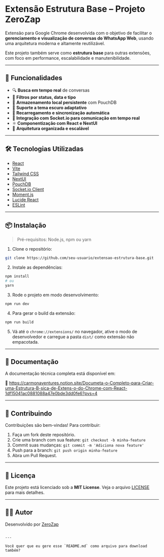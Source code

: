 
#  Extensão Estrutura Base – Projeto ZeroZap

Extensão para Google Chrome desenvolvida com o objetivo de facilitar o **gerenciamento e visualização de conversas do WhatsApp Web**, usando uma arquitetura moderna e altamente reutilizável.

Este projeto também serve como **estrutura base** para outras extensões, com foco em performance, escalabilidade e manutenibilidade.

---

## 📄 Funcionalidades

- 🔍 **Busca em tempo real** de conversas
- 📂 **Filtros por status, data e tipo**
- 💾 **Armazenamento local persistente** com PouchDB
- 🌙 **Suporte a tema escuro adaptativo**
- 🔄 **Recarregamento e sincronização automática**
- 📡 **Integração com Socket.io para comunicação em tempo real**
- ⚛️ **Componentização com React e NextUI**
- 🧩 **Arquitetura organizada e escalável**

---

## 🛠️ Tecnologias Utilizadas

- [React](https://reactjs.org/)
- [Vite](https://vitejs.dev/)
- [Tailwind CSS](https://tailwindcss.com/)
- [NextUI](https://nextui.org/)
- [PouchDB](https://pouchdb.com/)
- [Socket.io Client](https://socket.io/)
- [Moment.js](https://momentjs.com/)
- [Lucide React](https://lucide.dev/)
- [ESLint](https://eslint.org/)

---

## 📦 Instalação

> Pré-requisitos: Node.js, npm ou yarn

1. Clone o repositório:
```bash
git clone https://github.com/seu-usuario/extensao-estrutura-base.git
```

2. Instale as dependências:
```bash
npm install
# ou
yarn
```

3. Rode o projeto em modo desenvolvimento:
```bash
npm run dev
```

4. Para gerar o build da extensão:
```bash
npm run build
```

5. Vá até o `chrome://extensions/` no navegador, ative o modo de desenvolvedor e carregue a pasta `dist/` como extensão não empacotada.

---

## 📁 Documentação

A documentação técnica completa está disponível em:

📄 https://carmonaventures.notion.site/Documeta-o-Completo-para-Criar-uma-Estrutura-B-sica-de-Extens-o-do-Chrome-com-React-1df15041ac0881088a47e0bde3dd0fe6?pvs=4

---

## 🤝 Contribuindo

Contribuições são bem-vindas! Para contribuir:

1. Faça um fork deste repositório.
2. Crie uma branch com sua feature: `git checkout -b minha-feature`
3. Commit suas mudanças: `git commit -m 'Adiciona nova feature'`
4. Push para a branch: `git push origin minha-feature`
5. Abra um Pull Request.

---

## 📜 Licença

Este projeto está licenciado sob a **MIT License**. Veja o arquivo [LICENSE](LICENSE) para mais detalhes.

---

## 👨‍💻 Autor

Desenvolvido por [ZeroZap](https://github.com/ZeroZapp)
```

---

Você quer que eu gere esse `README.md` como arquivo para download também?
